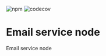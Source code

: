 ![npm](https://img.shields.io/npm/v/@txo/email-service-node)
![codecov](https://img.shields.io/codecov/c/github/technology-studio/email-service-node)
# Email service node #

Email service node
